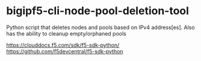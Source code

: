 # bigipf5-cli-node-pool-deletion-tool
Python script that deletes nodes and pools based on IPv4 address[es]. Also has the ability to cleanup empty/orphaned pools

https://clouddocs.f5.com/sdk/f5-sdk-python/
https://github.com/f5devcentral/f5-sdk-python
